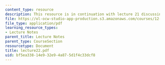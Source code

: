 ```yaml
---
content_type: resource
description: This resource is in continuation with lecture 21 discussing fluids further.
file: https://ol-ocw-studio-app-production.s3.amazonaws.com/courses/12-520-geodynamics-fall-2006/bf5ea33814e932e94a875d1f4c33dcf8_lecture22.pdf
file_type: application/pdf
learning_resource_types:
- Lecture Notes
parent_title: Lecture Notes
parent_type: CourseSection
resourcetype: Document
title: lecture22.pdf
uid: bf5ea338-14e9-32e9-4a87-5d1f4c33dcf8
---
```

